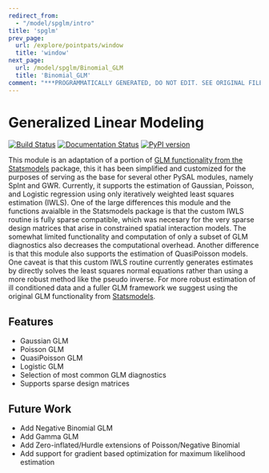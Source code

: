 ```yaml
---
redirect_from:
  - "/model/spglm/intro"
title: 'spglm'
prev_page:
  url: /explore/pointpats/window
  title: 'window'
next_page:
  url: /model/spglm/Binomial_GLM
  title: 'Binomial_GLM'
comment: "***PROGRAMMATICALLY GENERATED, DO NOT EDIT. SEE ORIGINAL FILES IN /content***"
---
```

**G**eneralized **L**inear **M**odeling
=======================================

[![Build Status](https://travis-ci.org/pysal/spglm.svg?branch=master)](https://travis-ci.org/pysal/spglm)
[![Documentation Status](https://readthedocs.org/projects/spglm/badge/?version=latest)](https://spglm.readthedocs.io/en/latest/?badge=latest)
[![PyPI version](https://badge.fury.io/py/spglm.svg)](https://badge.fury.io/py/spglm)


This module is an adaptation of a portion of [GLM functionality from the
Statsmodels](https://github.com/statsmodels/statsmodels/blob/master/statsmodels/genmod/generalized_linear_model.py) package, this it has been simplified and customized for the purposes of serving
as the base for several other PySAL modules, namely SpInt and GWR. Currently, it
supports the estimation of Gaussian, Poisson, and Logistic regression using only
iteratively weighted least squares estimation (IWLS). One of the large differences this
module and the functions avaialble in the Statsmodels package is that the custom IWLS routine is fully sparse compatible, which was necesary for the very sparse design matrices that arise in constrained spatial interaction models. The somewhat limited functionality and computation of only a subset of GLM diagnostics also decreases the computational overhead. Another difference is that this module also supports the estimation of QuasiPoisson models. One caveat is that this custom IWLS routine currently generates estimates by directly solves the least squares normal equations rather than using a more robust method like the pseudo inverse. For more robust estimation of ill conditioned data and a fuller GLM framework we suggest using the original GLM functionality from [Statsmodels](https://github.com/statsmodels/statsmodels/blob/master/statsmodels/genmod/generalized_linear_model.py).

Features
--------

- Gaussian GLM
- Poisson GLM
- QuasiPoisson GLM
- Logistic GLM
- Selection of most common GLM diagnostics
- Supports sparse design matrices

Future Work
-----------

- Add Negative Binomial GLM
- Add Gamma GLM
- Add Zero-inflated/Hurdle extensions of Poisson/Negative Binomial
- Add support for gradient based optimization for maximum likelihood estimation



